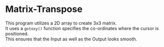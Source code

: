 # Matrix-Transpose

This program utilizes a 2D array to create 3x3 matrix.  
It uses a `gotoxy()` function specifies the co-ordinates where the cursor is positioned.  
This ensures that the Input as well as the Output looks smooth.

